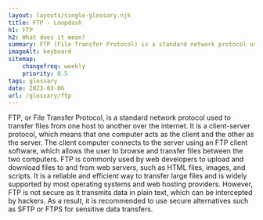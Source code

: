 ```yaml
--- 
layout: layouts/single-glossary.njk
title: FTP - Loopdash
h1: FTP
h2: What does it mean?
summary: FTP (File Transfer Protocol) is a standard network protocol used to transfer files from a local computer to a remote server, commonly used by WordPress developers to upload and manage website files.
imageAlt: keyboard
sitemap:
	changefreq: weekly
	priority: 0.5
tags: glossary
date: 2023-03-06
url: /glossary/ftp
---
```


FTP, or File Transfer Protocol, is a standard network protocol used to transfer files from one host to another over the internet. It is a client-server protocol, which means that one computer acts as the client and the other as the server. The client computer connects to the server using an FTP client software, which allows the user to browse and transfer files between the two computers. FTP is commonly used by web developers to upload and download files to and from web servers, such as HTML files, images, and scripts. It is a reliable and efficient way to transfer large files and is widely supported by most operating systems and web hosting providers. However, FTP is not secure as it transmits data in plain text, which can be intercepted by hackers. As a result, it is recommended to use secure alternatives such as SFTP or FTPS for sensitive data transfers.